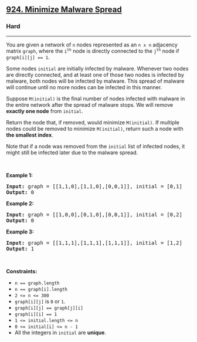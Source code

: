 <h2><a href="https://leetcode.com/problems/minimize-malware-spread/">924. Minimize Malware Spread</a></h2><h3>Hard</h3><hr><div><p>You are given a network of <code>n</code> nodes represented as an <code>n x n</code> adjacency matrix <code>graph</code>, where the <code>i<sup>th</sup></code> node is directly connected to the <code>j<sup>th</sup></code> node if <code>graph[i][j] == 1</code>.</p>

<p>Some nodes <code>initial</code> are initially infected by malware. Whenever two nodes are directly connected, and at least one of those two nodes is infected by malware, both nodes will be infected by malware. This spread of malware will continue until no more nodes can be infected in this manner.</p>

<p>Suppose <code>M(initial)</code> is the final number of nodes infected with malware in the entire network after the spread of malware stops. We will remove <strong>exactly one node</strong> from <code>initial</code>.</p>

<p>Return the node that, if removed, would minimize <code>M(initial)</code>. If multiple nodes could be removed to minimize <code>M(initial)</code>, return such a node with <strong>the smallest index</strong>.</p>

<p>Note that if a node was removed from the <code>initial</code> list of infected nodes, it might still be infected later due to the malware spread.</p>

<p>&nbsp;</p>
<p><strong class="example">Example 1:</strong></p>
<pre style="position: relative;"><strong>Input:</strong> graph = [[1,1,0],[1,1,0],[0,0,1]], initial = [0,1]
<strong>Output:</strong> 0
<div class="open_grepper_editor" title="Edit &amp; Save To Grepper"></div></pre><p><strong class="example">Example 2:</strong></p>
<pre style="position: relative;"><strong>Input:</strong> graph = [[1,0,0],[0,1,0],[0,0,1]], initial = [0,2]
<strong>Output:</strong> 0
<div class="open_grepper_editor" title="Edit &amp; Save To Grepper"></div></pre><p><strong class="example">Example 3:</strong></p>
<pre style="position: relative;"><strong>Input:</strong> graph = [[1,1,1],[1,1,1],[1,1,1]], initial = [1,2]
<strong>Output:</strong> 1
<div class="open_grepper_editor" title="Edit &amp; Save To Grepper"></div></pre>
<p>&nbsp;</p>
<p><strong>Constraints:</strong></p>

<ul>
	<li><code>n == graph.length</code></li>
	<li><code>n == graph[i].length</code></li>
	<li><code>2 &lt;= n &lt;= 300</code></li>
	<li><code>graph[i][j]</code> is <code>0</code> or <code>1</code>.</li>
	<li><code>graph[i][j] == graph[j][i]</code></li>
	<li><code>graph[i][i] == 1</code></li>
	<li><code>1 &lt;= initial.length &lt;= n</code></li>
	<li><code>0 &lt;= initial[i] &lt;= n - 1</code></li>
	<li>All the integers in <code>initial</code> are <strong>unique</strong>.</li>
</ul>
</div>